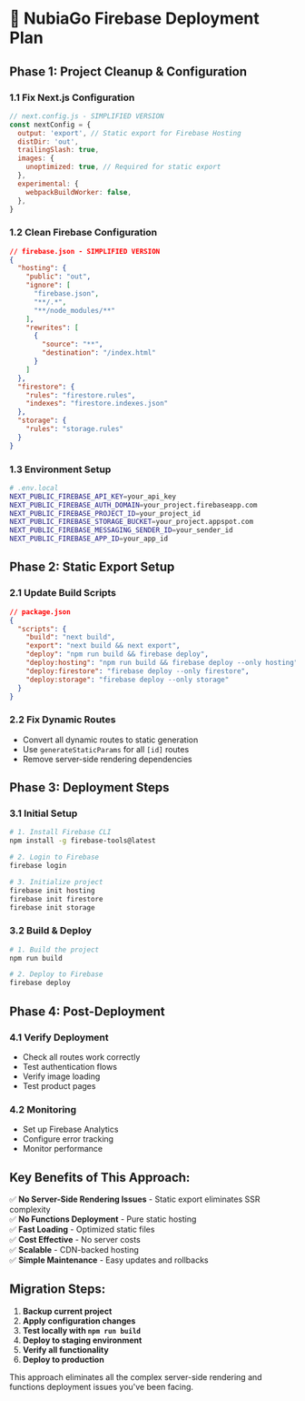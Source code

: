 # 🚀 NubiaGo Firebase Deployment Plan

## **Phase 1: Project Cleanup & Configuration**

### 1.1 Fix Next.js Configuration
```javascript
// next.config.js - SIMPLIFIED VERSION
const nextConfig = {
  output: 'export', // Static export for Firebase Hosting
  distDir: 'out',
  trailingSlash: true,
  images: {
    unoptimized: true, // Required for static export
  },
  experimental: {
    webpackBuildWorker: false,
  },
}
```

### 1.2 Clean Firebase Configuration
```json
// firebase.json - SIMPLIFIED VERSION
{
  "hosting": {
    "public": "out",
    "ignore": [
      "firebase.json",
      "**/.*",
      "**/node_modules/**"
    ],
    "rewrites": [
      {
        "source": "**",
        "destination": "/index.html"
      }
    ]
  },
  "firestore": {
    "rules": "firestore.rules",
    "indexes": "firestore.indexes.json"
  },
  "storage": {
    "rules": "storage.rules"
  }
}
```

### 1.3 Environment Setup
```bash
# .env.local
NEXT_PUBLIC_FIREBASE_API_KEY=your_api_key
NEXT_PUBLIC_FIREBASE_AUTH_DOMAIN=your_project.firebaseapp.com
NEXT_PUBLIC_FIREBASE_PROJECT_ID=your_project_id
NEXT_PUBLIC_FIREBASE_STORAGE_BUCKET=your_project.appspot.com
NEXT_PUBLIC_FIREBASE_MESSAGING_SENDER_ID=your_sender_id
NEXT_PUBLIC_FIREBASE_APP_ID=your_app_id
```

## **Phase 2: Static Export Setup**

### 2.1 Update Build Scripts
```json
// package.json
{
  "scripts": {
    "build": "next build",
    "export": "next build && next export",
    "deploy": "npm run build && firebase deploy",
    "deploy:hosting": "npm run build && firebase deploy --only hosting",
    "deploy:firestore": "firebase deploy --only firestore",
    "deploy:storage": "firebase deploy --only storage"
  }
}
```

### 2.2 Fix Dynamic Routes
- Convert all dynamic routes to static generation
- Use `generateStaticParams` for all `[id]` routes
- Remove server-side rendering dependencies

## **Phase 3: Deployment Steps**

### 3.1 Initial Setup
```bash
# 1. Install Firebase CLI
npm install -g firebase-tools@latest

# 2. Login to Firebase
firebase login

# 3. Initialize project
firebase init hosting
firebase init firestore
firebase init storage
```

### 3.2 Build & Deploy
```bash
# 1. Build the project
npm run build

# 2. Deploy to Firebase
firebase deploy
```

## **Phase 4: Post-Deployment**

### 4.1 Verify Deployment
- Check all routes work correctly
- Test authentication flows
- Verify image loading
- Test product pages

### 4.2 Monitoring
- Set up Firebase Analytics
- Configure error tracking
- Monitor performance

## **Key Benefits of This Approach:**

✅ **No Server-Side Rendering Issues** - Static export eliminates SSR complexity  
✅ **No Functions Deployment** - Pure static hosting  
✅ **Fast Loading** - Optimized static files  
✅ **Cost Effective** - No server costs  
✅ **Scalable** - CDN-backed hosting  
✅ **Simple Maintenance** - Easy updates and rollbacks  

## **Migration Steps:**

1. **Backup current project**
2. **Apply configuration changes**
3. **Test locally with `npm run build`**
4. **Deploy to staging environment**
5. **Verify all functionality**
6. **Deploy to production**

This approach eliminates all the complex server-side rendering and functions deployment issues you've been facing.
